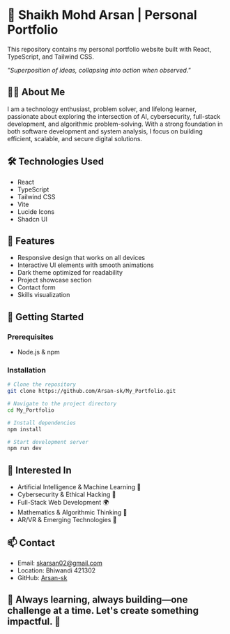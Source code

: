 # 🚀 Shaikh Mohd Arsan | Personal Portfolio

This repository contains my personal portfolio website built with React, TypeScript, and Tailwind CSS.

_"Superposition of ideas, collapsing into action when observed."_

## 👨‍💻 About Me

I am a technology enthusiast, problem solver, and lifelong learner, passionate about exploring the intersection of AI, cybersecurity, full-stack development, and algorithmic problem-solving. With a strong foundation in both software development and system analysis, I focus on building efficient, scalable, and secure digital solutions.

## 🛠️ Technologies Used

- React
- TypeScript
- Tailwind CSS
- Vite
- Lucide Icons
- Shadcn UI

## 🌟 Features

- Responsive design that works on all devices
- Interactive UI elements with smooth animations
- Dark theme optimized for readability
- Project showcase section
- Contact form
- Skills visualization

## 🚀 Getting Started

### Prerequisites
- Node.js & npm

### Installation

```bash
# Clone the repository
git clone https://github.com/Arsan-sk/My_Portfolio.git

# Navigate to the project directory
cd My_Portfolio

# Install dependencies
npm install

# Start development server
npm run dev
```

## 👀 Interested In

* Artificial Intelligence & Machine Learning 🤖
* Cybersecurity & Ethical Hacking 🔐
* Full-Stack Web Development 🌍
* Mathematics & Algorithmic Thinking 🧠
* AR/VR & Emerging Technologies 🚀

## 📫 Contact

- Email: skarsan02@gmail.com
- Location: Bhiwandi 421302
- GitHub: [Arsan-sk](https://github.com/Arsan-sk)

## 📌 Always learning, always building—one challenge at a time. Let's create something impactful. 🚀

